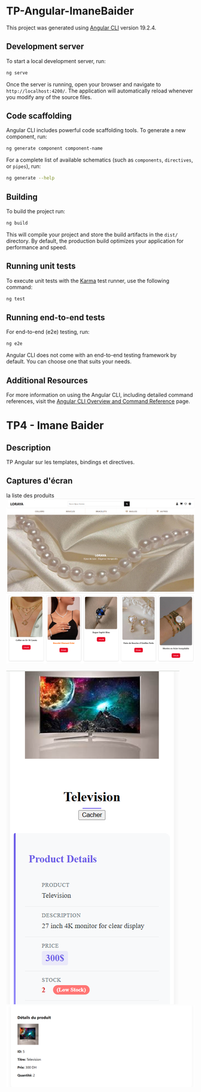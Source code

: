# TP-Angular-ImaneBaider

This project was generated using [Angular CLI](https://github.com/angular/angular-cli) version 19.2.4.

## Development server

To start a local development server, run:

```bash
ng serve
```

Once the server is running, open your browser and navigate to `http://localhost:4200/`. The application will automatically reload whenever you modify any of the source files.

## Code scaffolding

Angular CLI includes powerful code scaffolding tools. To generate a new component, run:

```bash
ng generate component component-name
```

For a complete list of available schematics (such as `components`, `directives`, or `pipes`), run:

```bash
ng generate --help
```

## Building

To build the project run:

```bash
ng build
```

This will compile your project and store the build artifacts in the `dist/` directory. By default, the production build optimizes your application for performance and speed.

## Running unit tests

To execute unit tests with the [Karma](https://karma-runner.github.io) test runner, use the following command:

```bash
ng test
```

## Running end-to-end tests

For end-to-end (e2e) testing, run:

```bash
ng e2e
```

Angular CLI does not come with an end-to-end testing framework by default. You can choose one that suits your needs.

## Additional Resources

For more information on using the Angular CLI, including detailed command references, visit the [Angular CLI Overview and Command Reference](https://angular.dev/tools/cli) page.



# TP4 - Imane Baider

## Description
TP Angular sur les templates, bindings et directives.

## Captures d'écran
la liste des produits
![image alt](https://github.com/imanebaider/TP-Angular-ImaneBaider/blob/master/listv2_1.PNG?raw=true)
![image alt](https://github.com/imanebaider/TP-Angular-ImaneBaider/blob/master/listv2_2.PNG?raw=true
)

![image alt](https://github.com/imanebaider/TP-Angular-ImaneBaider/blob/master/detail1.PNG?raw=true
)
![image alt](https://github.com/imanebaider/TP-Angular-ImaneBaider/blob/master/detail2.PNG?raw=true
)

















